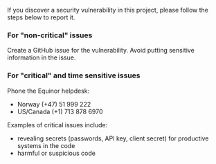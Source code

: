 If you discover a security vulnerability in this project, please follow the steps below to report it.

### For "non-critical" issues

Create a GitHub issue for the vulnerability. Avoid putting sensitive information in the issue.

### For "critical" and time sensitive issues

Phone the Equinor helpdesk:

- Norway (+47) 51 999 222
- US/Canada (+1) 713 878 6970

Examples of critical issues include: 

* revealing secrets (passwords, API key, client secret) for productive systems in the code 
* harmful or suspicious code
